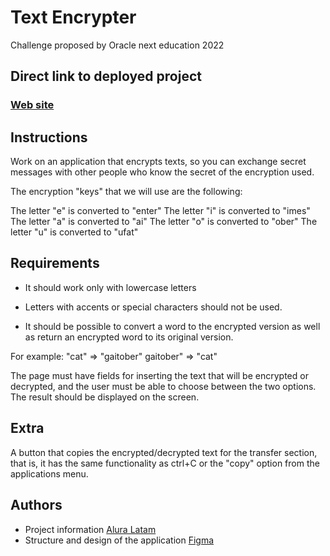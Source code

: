 
# Text Encrypter


Challenge proposed by Oracle next education 2022



## Direct link to deployed project
### [Web site](https://diegoratto.github.io/TextEncrypter/)
## Instructions

Work on an application that encrypts texts, so you can exchange secret messages with other people who know the secret of the encryption used.

The encryption "keys" that we will use are the following:

The letter "e" is converted to "enter" The letter "i" is converted to "imes" The letter "a" is converted to "ai" The letter "o" is converted to "ober" The letter "u" is converted to "ufat"


## Requirements

- It should work only with lowercase letters

- Letters with accents or special characters should not be used.

- It should be possible to convert a word to the encrypted version as well as return an encrypted word to its original version.


For example: "cat" => "gaitober" gaitober" => "cat"

The page must have fields for inserting the text that will be encrypted or decrypted, and the user must be able to choose between the two options. The result should be displayed on the screen.

## Extra


A button that copies the encrypted/decrypted text for the transfer section, that is, it has the same functionality as ctrl+C or the "copy" option from the applications menu.


## Authors

- Project information [Alura Latam](https://www.aluracursos.com/challenges/oracle-one/sprint01-construye-un-encriptador-texto-con-javascript)
- Structure and design of the application [Figma](https://www.figma.com/file/trP3p5nEh7XUyB3n2bomjP/Alura-Challenge---Desaf%C3%ADo-1---L%C3%B3gica?node-id=0%3A1)


